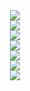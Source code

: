 <!-- <div style="text-align:center"><img src=".\resources\1.jpg" /></div> -->
<div style="text-align:center"><img src=".\resources\2.jpg" /></div>
<div style="text-align:center"><img src=".\resources\3.jpg" /></div>
<div style="text-align:center"><img src=".\resources\4.jpg" /></div>
<div style="text-align:center"><img src=".\resources\5.jpg" /></div>
<div style="text-align:center"><img src=".\resources\6.jpg" /></div>
<div style="text-align:center"><img src=".\resources\7.jpg" /></div>
<div style="text-align:center"><img src=".\resources\8.jpg" /></div>